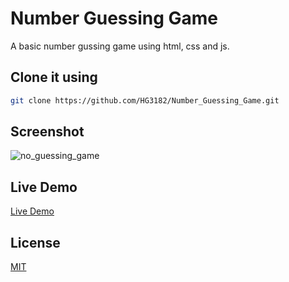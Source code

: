 # Number Guessing Game

A basic number gussing game using html, css and js.

## Clone it using
```bash
git clone https://github.com/HG3182/Number_Guessing_Game.git
```

## Screenshot
![no_guessing_game](https://github.com/HG3182/Number_Guessing_Game/assets/155936631/14c0688f-d315-42ed-b8f1-31663d9cf117)

## Live Demo

[Live Demo](https://raw.githack.com/HG3182/Number_Guessing_Game/main/index.html)

## License

[MIT](https://choosealicense.com/licenses/mit/)
